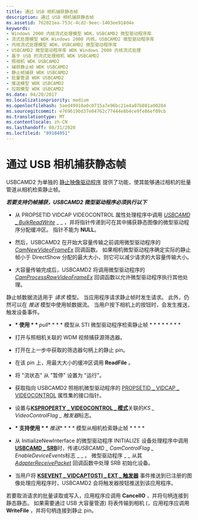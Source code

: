 ```yaml
---
title: 通过 USB 相机捕获静态帧
description: 通过 USB 相机捕获静态帧
ms.assetid: 762021ea-753c-4cd2-9eec-1403ee918d4e
keywords:
- Windows 2000 内核流式处理模型 WDK，USBCAMD2 微型驱动程序库
- 流式处理模型 WDK Windows 2000 内核，USBCAMD2 微型驱动程序库
- 内核流式处理模型 WDK，USBCAMD2 微型驱动程序库
- USBCAMD2 微型驱动程序库 WDK Windows 2000 内核流式处理
- 基于 USB 的流式处理相机 WDK USBCAMD2
- 照相机 WDK USBCAMD2
- 捕获静止帧 WDK USBCAMD2
- 静止帧捕获 WDK USBCAMD2
- 批量管道 WDK USBCAMD2
- 推送模型 WDK USBCAMD2
- 拉取模型 WDK USBCAMD2
ms.date: 04/20/2017
ms.localizationpriority: medium
ms.openlocfilehash: 5aed49910a0c0715a7e96bc21e4a07b801a00284
ms.sourcegitcommit: e769619bd37e04762c77444e8b4ce9fe86ef09cb
ms.translationtype: MT
ms.contentlocale: zh-CN
ms.lasthandoff: 08/31/2020
ms.locfileid: "89184051"
---
```

# <a name="capturing-still-frames-from-a-usb-camera"></a>通过 USB 相机捕获静态帧





USBCAMD2 为单独的 [静止映像驱动程序](../image/still-image-drivers.md) 提供了功能，使其能够通过相机的批量管道从相机检索静止帧。

***<em>若要支持仍帧捕获，USBCAMD2 微型驱动程序必须执行以下</em>***

-   从 PROPSETID VIDCAP VIDEOCONTROL 属性处理程序中调用 [*USBCAMD \_ BulkReadWrite*](/windows-hardware/drivers/ddi/usbcamdi/nc-usbcamdi-pfnusbcamd_bulkreadwrite) \_ \_ ，并将指针传递到可在其中捕获静态图像的微型驱动程序分配缓冲区。 指针不能为 **NULL**。

-   然后，USBCAMD2 在开始大容量传输之前调用微型驱动程序的 [*CamNewVideoFrameEx*](/windows-hardware/drivers/ddi/usbcamdi/nc-usbcamdi-pcam_new_frame_routine_ex) 回调函数。 如果相机微型驱动程序确定实际的静止帧小于 DirectShow 分配的最大大小，则它可以减少请求的大容量传输大小。

-   大容量传输完成后，USBCAMD2 将调用微型驱动程序的 [*CamProcessRawVideoFrameEx*](/windows-hardware/drivers/ddi/usbcamdi/nc-usbcamdi-pcam_process_raw_frame_routine_ex) 回调函数以允许微型驱动程序执行其他处理。

静止帧数据流适用于 *请求* 模型。 当应用程序请求静止帧时发生请求。 此外，仍然可以在 *推送* 模型中使用帧数据流。 当用户按下相机上的按钮时，会发生推送，触发设备事件。

* <strong>* 使用 * * *</strong> pull** * * * 模型从 STI 微型驱动程序检索静止帧 * * * * * * * *

-   打开与照相机关联的 WDM 视频捕获源筛选器。

-   打开在上一步中获取的筛选器句柄上的静止 pin。

-   在该 pin 上，用最大大小的缓冲区调用 **ReadFile** 。

-   将 "流状态" 从 "暂停" 设置为 "运行"。

-   获取指向 USBCAMD2 照相机微型驱动程序的 [PROPSETID \_ VIDCAP \_ VIDEOCONTROL](./propsetid-vidcap-videocontrol.md) 属性集的接口指针。

-   设置与[**KSPROPERTY \_ VIDEOCONTROL \_ 模式**](./ksproperty-videocontrol-mode.md)关联的*KS \_ VideoControlFlag \_ 触发器*标志。

* <strong>* 支持使用 * * *</strong> 推送** * * * 模型从相机检索静止帧 * * * *

-   从 InitializeNewInterface 的微型驱动程序 INITIALIZE 设备处理程序中调用[**USBCAMD \_ SRB**](/windows-hardware/drivers/ddi/usbcamdi/nf-usbcamdi-usbcamd_initializenewinterface)时，传递*USBCAMD \_ CamControlFlag \_ EnableDeviceEvents*标志 \_ \_ 。 微型驱动程序 \_ \_ 从其 [*AdapterReceivePacket*](/windows-hardware/drivers/ddi/usbcamdi/nc-usbcamdi-padapter_receive_packet_routine) 回调函数中处理 SRB 初始化设备。

-   当用户将 [**KSEVENT \_ VIDCAPTOSTI \_ EXT \_ 触发器**](./ksevent-vidcaptosti-ext-trigger.md) 事件推送到已注册的图像处理应用程序时，USBCAMD2 会将触发器按钮推送到该应用程序。

若要取消请求的批量读取或写入，应用程序应调用 **CancelIO** ，并将句柄连接到静态静态。 如果需要通过 USB 大容量管道) 将表传输到相机 (，应用程序应调用 **WriteFile** ，并将句柄连接到静止 pin。

 


